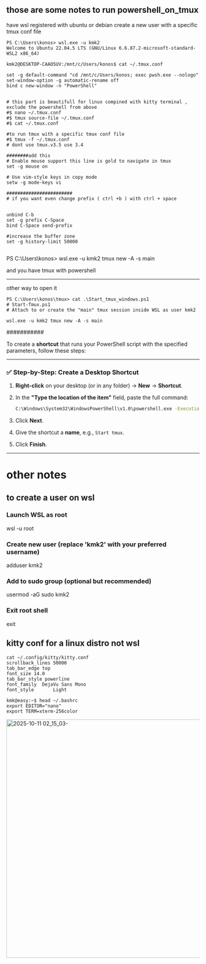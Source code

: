 ## those are some notes to run powershell_on_tmux




have wsl registered with ubuntu or debian create a new user with a specific tmux conf file
```
PS C:\Users\konos> wsl.exe -u kmk2
Welcome to Ubuntu 22.04.5 LTS (GNU/Linux 6.6.87.2-microsoft-standard-WSL2 x86_64)

kmk2@DESKTOP-CAAO5UV:/mnt/c/Users/konos$ cat ~/.tmux.conf

set -g default-command "cd /mnt/c/Users/konos; exec pwsh.exe --nologo"
set-window-option -g automatic-rename off
bind c new-window -n "PowerShell"


# this part is beautifull for linux compined with kitty terminal , exclude the powershell from above
#$ nano ~/.tmux.conf
#$ tmux source-file ~/.tmux.conf
#$ cat ~/.tmux.conf

#to run tmux with a specific tmux conf file
#$ tmux -f ~/.tmux.conf
# dont use tmux.v3.5 use 3.4

########add this
# Enable mouse support this line is gold to navigate in tmux
set -g mouse on

# Use vim-style keys in copy mode
setw -g mode-keys vi

########################
# if you want even change prefix ( ctrl +b ) with ctrl + space


unbind C-b
set -g prefix C-Space
bind C-Space send-prefix

#increase the buffer zone
set -g history-limit 50000


````

PS C:\Users\konos> wsl.exe -u kmk2 tmux new -A -s main



and you have tmux with powershell


_____________

other way to open it 
```
PS C:\Users\konos\tmux> cat .\Start_tmux_windows.ps1
# Start-Tmux.ps1
# Attach to or create the "main" tmux session inside WSL as user kmk2

wsl.exe -u kmk2 tmux new -A -s main
```

###########

To create a **shortcut** that runs your PowerShell script with the specified parameters, follow these steps:

---

### ✅ Step-by-Step: Create a Desktop Shortcut

1. **Right-click** on your desktop (or in any folder) → **New** → **Shortcut**.

2. In the **"Type the location of the item"** field, paste the full command:

   ```cmd
   C:\Windows\System32\WindowsPowerShell\v1.0\powershell.exe -ExecutionPolicy Bypass -File "C:\Users\konos\tmux\Start_tmux_windows.ps1"
   ```

3. Click **Next**.

4. Give the shortcut a **name**, e.g., `Start tmux`.

5. Click **Finish**.

---
# other notes 

## to create a user on wsl 

### Launch WSL as root
wsl -u root

### Create new user (replace 'kmk2' with your preferred username)
adduser kmk2

### Add to sudo group (optional but recommended)
usermod -aG sudo kmk2

### Exit root shell
exit

## kitty conf for a linux distro not wsl 
```
cat ~/.config/kitty/kitty.conf
scrollback_lines 50000
tab_bar_edge top
font_size 14.0
tab_bar_style powerline
font_family  DejaVu Sans Mono
font_style       Light

kmk@easy:~$ head ~/.bashrc
export EDITOR="nano"
export TERM=xterm-256color
```


<img width="1095" height="621" alt="2025-10-11 02_15_03-" src="https://github.com/user-attachments/assets/bd183c94-6c42-4a05-be77-93acb22312e5" />

